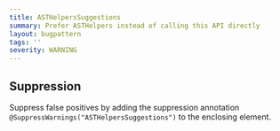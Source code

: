 ```yaml
---
title: ASTHelpersSuggestions
summary: Prefer ASTHelpers instead of calling this API directly
layout: bugpattern
tags: ''
severity: WARNING
---
```


<!--
*** AUTO-GENERATED, DO NOT MODIFY ***
To make changes, edit the @BugPattern annotation or the explanation in docs/bugpattern.
-->



## Suppression
Suppress false positives by adding the suppression annotation `@SuppressWarnings("ASTHelpersSuggestions")` to the enclosing element.
